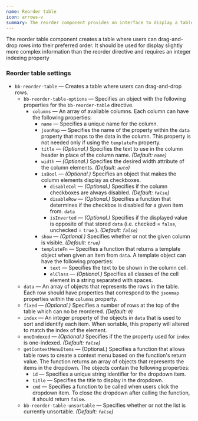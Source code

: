 ```yaml
---
name: Reorder table
icon: arrows-v
summary: The reorder component provides an interface to display a table where users can drag-and-drop rows into their preferred order. With additional design functionality
---
```


The reorder table component creates a table where users can drag-and-drop rows into their preferred order. It should be used for display slightly more complex information
than the reorder directive and requires an integer indexing property

### Reorder table settings ###
- `bb-reorder-table` &mdash; Creates a table where users can drag-and-drop rows.
    - `bb-reorder-table-options` &mdash; Specifies an object with the following properties for the `bb-reorder-table` directive.
        - `columns` &mdash; An array of available columns. Each column can have the following properties:
            - `name` &mdash; Specifies a unique name for the column.
            - `jsonMap` &mdash; Specifies the name of the property within the `data` property that maps to the data in the column. This property is not needed only if using the `templateFn` property.
            - `title` &mdash; *(Optional.)* Specifies the text to use in the column header in place of the column name. *(Default: `name`)*
            - `width` &mdash; *(Optional.)* Specifies the desired width attribute of the column elements. *(Default: `auto`)*
            - `isBool` &mdash; *(Optional.)* Specifies an object that makes the column elements display as checkboxes.
                - `disableCol` &mdash; *(Optional.)* Specifies if the column checkboxes are always disabled. *(Default: `false`)*
                - `disableRow` &mdash; *(Optional.)* Specifies a function that determines if the checkbox is disabled for a given item from. `data`
                - `isInverted` &mdash; *(Optional.)* Specifies if the displayed value is opposite of that stored `data` (i.e. checked = `false`, unchecked = `true` ). *(Default: `false`)*
            - `show` &mdash; *(Optional.)* Specifies whether or not the given column is visible. *(Default: `true`)*
            - `templateFn` &mdash; Specifies a function that returns a template object when given an item from `data`. A template object can have the following properties:
                - `text` &mdash; Specifies the text to be shown in the column cell.
                - `elClass` &mdash; *(Optional.)* Specifies all classes of the cell element in a string separated with spaces.
    - `data` &mdash; An array of objects that represents the rows in the table. Each row should have properties that correspond to the `jsonmap` properties within the `columns` property.
    - `fixed` &mdash; *(Optional.)* Specifies a number of rows at the top of the table which can no be reordered. *(Default: `0`)*
    - `index` &mdash; An integer property of the objects in `data` that is used to sort and identify each item. When sortable, this property will altered to match the index of the element.
    - `oneIndexed` &mdash; *(Optional.)* Specifies if the the property used for `index` is one-indexed. *(Default: `false`)*
    - `getContextMenuItems` &mdash; (Optional.) Specifies a function that allows table rows to create a context menu based on the function's return value. The function returns an array of objects that represents the items in the dropdown. The objects contain the following properties:
        - `id` &mdash; Specifies a unique string identifier for the dropdown item.
        - `title` &mdash; Specifies the title to display in the dropdown.
        - `cmd` &mdash; Specifies a function to be called when users click the dropdown item. To close the dropdown after calling the function, it should return `false`.
    - `bb-reorder-table-unsortable` &mdash; Specifies whether or not the list is currently unsortable. *(Default: `false`)*
